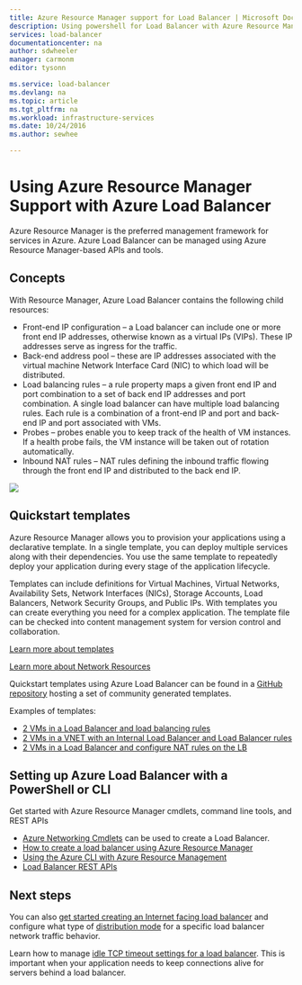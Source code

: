 ```yaml
---
title: Azure Resource Manager support for Load Balancer | Microsoft Docs
description: Using powershell for Load Balancer with Azure Resource Manager. Using templates for load balancer
services: load-balancer
documentationcenter: na
author: sdwheeler
manager: carmonm
editor: tysonn

ms.service: load-balancer
ms.devlang: na
ms.topic: article
ms.tgt_pltfrm: na
ms.workload: infrastructure-services
ms.date: 10/24/2016
ms.author: sewhee

---
```

# Using Azure Resource Manager Support with Azure Load Balancer
Azure Resource Manager is the preferred management framework for services in Azure. Azure Load Balancer can be managed using Azure Resource Manager-based APIs and tools.

## Concepts
With Resource Manager, Azure Load Balancer contains the following child resources:

* Front-end IP configuration – a Load balancer can include one or more front end IP addresses, otherwise known as a virtual IPs (VIPs). These IP addresses serve as ingress for the traffic.
* Back-end address pool – these are IP addresses associated with the virtual machine Network Interface Card (NIC) to which load will be distributed.
* Load balancing rules – a rule property maps a given front end IP and port combination to a set of back end IP addresses and port combination. A single load balancer can have multiple load balancing rules. Each rule is a combination of a front-end IP and port and back-end IP and port associated with VMs.
* Probes – probes enable you to keep track of the health of VM instances. If a health probe fails, the VM instance will be taken out of rotation automatically.
* Inbound NAT rules – NAT rules defining the inbound traffic flowing through the front end IP and distributed to the back end IP.

![](./media/load-balancer-arm/load-balancer-arm.png)

## Quickstart templates
Azure Resource Manager allows you to provision your applications using a declarative template. In a single template, you can deploy multiple services along with their dependencies. You use the same template to repeatedly deploy your application during every stage of the application lifecycle.

Templates can include definitions for Virtual Machines, Virtual Networks, Availability Sets, Network Interfaces (NICs), Storage Accounts, Load Balancers, Network Security Groups, and Public IPs. With templates you can create everything you need for a complex application. The template file can be checked into content management system for version control and collaboration.

[Learn more about templates](http://go.microsoft.com/fwlink/?LinkId=544798)

[Learn more about Network Resources](../virtual-network/resource-groups-networking.md)

Quickstart templates using Azure Load Balancer can be found in a [GitHub repository](https://github.com/Azure/azure-quickstart-templates) hosting a set of community generated templates.

Examples of templates:

* [2 VMs in a Load Balancer and load balancing rules](http://go.microsoft.com/fwlink/?LinkId=544799)
* [2 VMs in a VNET with an Internal Load Balancer and Load Balancer rules](http://go.microsoft.com/fwlink/?LinkId=544800)
* [2 VMs in a Load Balancer and configure NAT rules on the LB](http://go.microsoft.com/fwlink/?LinkId=544801)

## Setting up Azure Load Balancer with a PowerShell or CLI
Get started with Azure Resource Manager cmdlets, command line tools, and REST APIs

* [Azure Networking Cmdlets](https://msdn.microsoft.com/library/azure/mt163510.aspx) can be used to create a Load Balancer.
* [How to create a load balancer using Azure Resource Manager](load-balancer-get-started-ilb-arm-ps.md)
* [Using the Azure CLI with Azure Resource Management](../xplat-cli-azure-resource-manager.md)
* [Load Balancer REST APIs](https://msdn.microsoft.com/library/azure/mt163651.aspx)

## Next steps
You can also [get started creating an Internet facing load balancer](load-balancer-get-started-internet-arm-ps.md) and configure what type of [distribution mode](load-balancer-distribution-mode.md) for a specific load balancer network traffic behavior.

Learn how to manage [idle TCP timeout settings for a load balancer](load-balancer-tcp-idle-timeout.md). This is important when your application needs to keep connections alive for servers behind a load balancer.

